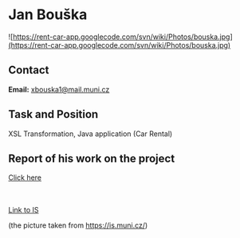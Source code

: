# Jan Bouška #

![https://rent-car-app.googlecode.com/svn/wiki/Photos/bouska.jpg](https://rent-car-app.googlecode.com/svn/wiki/Photos/bouska.jpg)

## Contact ##
**Email:** xbouska1@mail.muni.cz


## Task and Position ##
XSL Transformation, Java application (Car Rental)

## Report of his work on the project ##

[Click here](https://drive.google.com/file/d/0BzXfFJg8C8-WTGhDTG1aaEtuSjg/edit?usp=sharing)


<br /><br />
[Link to IS](https://is.muni.cz/auth/osoba/409846)

(the picture taken from https://is.muni.cz/)